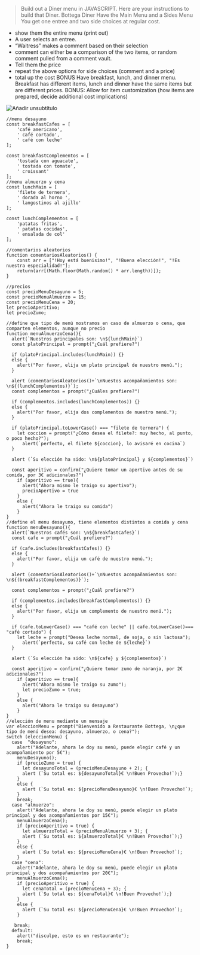 >Build out a Diner menu in JAVASCRIPT. Here are your instructions to build that Diner.
Bottega Diner
Have the Main Menu and a Sides Menu
You get one entree and two side choices at regular cost.
- show them the entire menu (print out)
- A user selects an entree.
- “Waitress” makes a comment based on their selection
- comment can either be a comparison of the two items, or random comment pulled from a comment vault.
- Tell them the price
- repeat the above options for side choices (comment and a price)
- total up the cost
BONUS
Have breakfast, lunch, and dinner menu. Breakfast has different items, lunch and dinner have the same items but are different prices.
BONUS: Allow for item customization (how items are prepared, decide additional cost implications)


![Añadir unsubtítulo](https://github.com/Dani-Rodriguez-Sanchez/CHECKPOINTS/assets/150516884/5c41ef12-7384-46ea-9450-e7480cd95b4c)


```
//menu desayuno
const breakfastCafes = [ 
    'café americano', 
    ' café cortado', 
    ' café con leche'
];

const breakfastComplementos = [
    'tostada con aguacate',
    ' tostada con tomate',
    ' croissant' 
];
//menu almuerzo y cena
const lunchMain = [
    'filete de ternera',
    ' dorada al horno ',
    ' langostinos al ajillo'
];

const lunchComplementos = [
    'patatas fritas',
    ' patatas cocidas',
    ' ensalada de col'
];

//comentarios aleatorios
function comentariosAleatorios() {
    const arr = ["!Hoy está buenisimo!", "!Buena elección!", "!Es nuestra especialidad!"];
    return(arr[(Math.floor(Math.random() * arr.length))]);
}

//precios
const precioMenuDesayuno = 5;
const precioMenuAlmuerzo = 15;
const precioMenuCena = 20;
let precioAperitivo;
let precioZumo;

//define que tipo de menú mostramos en caso de almuerzo o cena, que comparten elementos, aunque no precio
function menuAlmuerzoCena(){
  alert(`Nuestros principales son: \n${lunchMain}`)
  const platoPrincipal = prompt("¿Cuál prefiere?")
  
  if (platoPrincipal.includes(lunchMain)) {} 
  else {
    alert("Por favor, elija un plato principal de nuestro menú.");
  }
  
  alert (comentariosAleatorios()+`\nNuestos acompañamientos son: \n${(lunchComplementos)}`);
  const complementos = prompt("¿Cuáles prefiere?")
  
  if (complementos.includes(lunchComplementos)) {} 
  else {
    alert("Por favor, elija dos complementos de nuestro menú.");
  }
  
  if (platoPrincipal.toLowerCase() === "filete de ternera") {
    let coccion = prompt("¿Cómo desea el filete?: muy hecho, al punto, o poco hecho?");
      alert(`perfecto, el filete ${coccion}, lo avisaré en cocina`)
  }
  
  alert (`Su elección ha sido: \n${platoPrincipal} y ${complementos}`)
  
  const aperitivo = confirm("¿Quiere tomar un apertivo antes de su comida, por 3€ adicionales?")
    if (aperitivo == true){
      alert("Ahora mismo le traigo su apertivo");
      precioApertivo = true
    }
    else {
      alert("Ahora le traigo su comida")
    }
}
//define el menu desayuno, tiene elementos distintos a comida y cena
function menuDesayuno(){
  alert(`Nuestros cafés son: \n${breakfastCafes}`)
  const cafe = prompt("¿Cuál prefiere?")
  
  if (cafe.includes(breakfastCafes)) {} 
  else {
    alert("Por favor, elija un café de nuestro menú.");
  }
  
  alert (comentariosAleatorios()+`\nNuestos acompañamientos son: \n${(breakfastComplementos)}`);
  
  const complementos = prompt("¿Cuál prefiere?")
  
  if (complementos.includes(breakfastComplementos)) {} 
  else {
    alert("Por favor, elija un complemento de nuestro menú.");
  }
  
  if (cafe.toLowerCase() === "café con leche" || cafe.toLowerCase()=== "café cortado") {
    let leche = prompt("Desea leche normal, de soja, o sin lactosa");
      alert(`perfecto, su café con leche de ${leche}`)
  }
  
  alert (`Su elección ha sido: \n${cafe} y ${complementos}`)
  
  const aperitivo = confirm("¿Quiere tomar zumo de naranja, por 2€ adicionales?")
    if (aperitivo == true){
      alert("Ahora mismo le traigo su zumo");
      let precioZumo = true;
    }
    else {
      alert("Ahora le traigo su desayuno")
    }  
}
//elección de menu mediante un mensaje
var eleccionMenu = prompt("Bienvenido a Restaurante Bottega, \n¿que tipo de menú desea: desayuno, almuerzo, o cena?");
switch (eleccionMenu) {
  case  "desayuno":
    alert("Adelante, ahora le doy su menú, puede elegir café y un acompañamiento por 5€");
    menuDesayuno();
    if (precioZumo = true) {
      let desayunoTotal = (precioMenuDesayuno + 2); {
      alert (`Su total es: ${desayunoTotal}€ \n!Buen Provecho!`);}
    }
    else {
      alert (`Su total es: ${precioMenuDesayuno}€ \n!Buen Provecho!`);
    }
    break;
  case "almuerzo":
    alert("Adelante, ahora le doy su menú, puede elegir un plato principal y dos acompañamientos por 15€");
    menuAlmuerzoCena();
    if (precioAperitivo = true) {
      let almuerzoTotal = (precioMenuAlmuerzo + 3); {
      alert (`Su total es: ${almuerzoTotal}€ \n!Buen Provecho!`);}
    }
    else {
      alert (`Su total es: ${precioMenuCena}€ \n!Buen Provecho!`);
    }
  case "cena":
    alert("Adelante, ahora le doy su menú, puede elegir un plato principal y dos acompañamientos por 20€");
    menuAlmuerzoCena();
    if (precioAperitivo = true) {
      let cenaTotal = (precioMenuCena + 3); {
      alert (`Su total es: ${cenaTotal}€ \n!Buen Provecho!`);}
    }
    else {
      alert (`Su total es: ${precioMenuCena}€ \n!Buen Provecho!`);
    }
    
   break;
  default: 
    alert("disculpe, esto es un restaurante");
    break;
}
```
 
  
